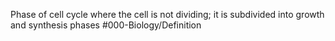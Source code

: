 Phase of cell cycle where the cell is not dividing; it is subdivided into growth and synthesis phases
#000-Biology/Definition 
